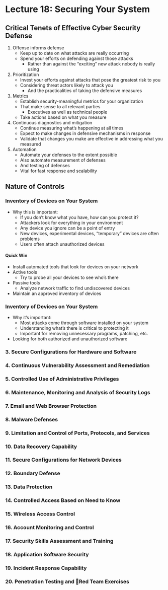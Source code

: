 # Lecture 18: Securing Your System
## Critical Tenets of Effective Cyber Security Defense
1. Offense informs defense
   * Keep up to date on what attacks are really occurring
   * Spend your efforts on defending against those attacks
     * Rather than against the “exciting” new attack nobody is really using
2. Prioritization
   * Invest your efforts against attacks that pose the greatest risk to you
   * Considering threat actors likely to attack you
     * And the practicalities of taking the defensive measures
3. Metrics
   * Establish security-meaningful metrics for your organization
   * That make sense to all relevant parties
     * Executives as well as technical people
   * Take actions based on what you measure
4. Continuous diagnostics and mitigation
   * Continue measuring what’s happening at all times
   * Expect to make changes in defensive mechanisms in response 
   * Validate that changes you make are effective in addressing what you measured
5. Automation
   * Automate your defenses to the extent possible
   * Also automate measurement of defenses
   * And testing of defenses
   * Vital for fast response and scalability
## Nature of Controls
### Inventory of Devices on Your System
* Why this is important: 
  * If you don’t know what you have, how can you protect it?
  * Attackers look for everything in your environment
  * Any device you ignore can be a point of entry
  * New devices, experimental devices, “temporary” devices are often problems
  * Users often attach unauthorized devices
#### Quick Win
* Install automated tools that look for devices on your network
* Active tools
  * Try to probe all your devices to see who’s there
* Passive tools
  * Analyze network traffic to find undiscovered devices
* Maintain an approved inventory of devices
### Inventory of Devices on Your System
* Why it’s important:
  * Most attacks come through software installed on your system
  * Understanding what’s there is critical to protecting it
  * Important for removing unnecessary programs, patching, etc.
* Looking for both authorized and unauthorized software
### 3. Secure Configurations for Hardware and Software
### 4. Continuous Vulnerability Assessment and Remediation
### 5. Controlled Use of Administrative Privileges
### 6. Maintenance, Monitoring and Analysis of Security Logs
### 7. Email and Web Browser Protection
### 8. Malware Defenses
### 9. Limitation and Control of Ports, Protocols, and Services
### 10. Data Recovery Capability
### 11. Secure Configurations for Network Devices
### 12. Boundary Defense
### 13. Data Protection
### 14. Controlled Access Based on Need to Know
### 15. Wireless Access Control
### 16. Account Monitoring and Control
### 17. Security Skills Assessment and Training
### 18. Application Software Security 
### 19. Incident Response Capability
### 20. Penetration Testing and Red Team Exercises
